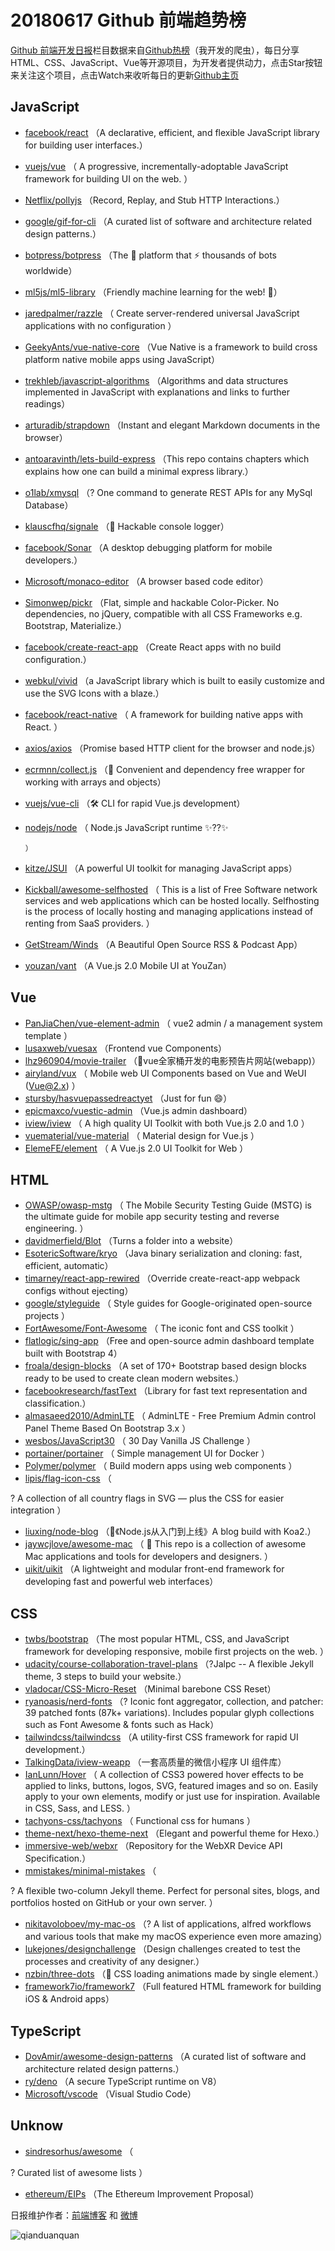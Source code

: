 # 20180617 Github 前端趋势榜

[Github 前端开发日报](https://qdkfweb.cn/c/news)栏目数据来自[Github热榜](https://github.qdkfweb.cn/)（我开发的爬虫），每日分享HTML、CSS、JavaScript、Vue等开源项目，为开发者提供动力，点击Star按钮来关注这个项目，点击Watch来收听每日的更新[Github主页](https://github.com/kujian/githubTrending)
## JavaScript

* [facebook/react](https://github.com/facebook/react) （A declarative, efficient, and flexible JavaScript library for building user interfaces.）
* [vuejs/vue](https://github.com/vuejs/vue) （
        A progressive, incrementally-adoptable JavaScript framework for building UI on the web.
      ）
* [Netflix/pollyjs](https://github.com/Netflix/pollyjs) （Record, Replay, and Stub HTTP Interactions.）
* [google/gif-for-cli](https://github.com/google/gif-for-cli) （A curated list of software and architecture related design patterns.）
* [botpress/botpress](https://github.com/botpress/botpress) （The 🤖 platform that ⚡ thousands of bots worldwide）
* [ml5js/ml5-library](https://github.com/ml5js/ml5-library) （Friendly machine learning for the web! 🤖）
* [jaredpalmer/razzle](https://github.com/jaredpalmer/razzle) （
        Create server-rendered universal JavaScript applications with no configuration
      ）
* [GeekyAnts/vue-native-core](https://github.com/GeekyAnts/vue-native-core) （Vue Native is a framework to build cross platform native mobile apps using JavaScript）
* [trekhleb/javascript-algorithms](https://github.com/trekhleb/javascript-algorithms) （Algorithms and data structures implemented in JavaScript with explanations and links to further readings）
* [arturadib/strapdown](https://github.com/arturadib/strapdown) （Instant and elegant Markdown documents in the browser）
* [antoaravinth/lets-build-express](https://github.com/antoaravinth/lets-build-express) （This repo contains chapters which explains how one can build a minimal express library.）
* [o1lab/xmysql](https://github.com/o1lab/xmysql) （? One command to generate REST APIs for any MySql Database）
* [klauscfhq/signale](https://github.com/klauscfhq/signale) （👋 Hackable console logger）
* [facebook/Sonar](https://github.com/facebook/Sonar) （A desktop debugging platform for mobile developers.）
* [Microsoft/monaco-editor](https://github.com/Microsoft/monaco-editor) （A browser based code editor）
* [Simonwep/pickr](https://github.com/Simonwep/pickr) （Flat, simple and hackable Color-Picker. No dependencies, no jQuery, compatible with all CSS Frameworks e.g. Bootstrap, Materialize.）
* [facebook/create-react-app](https://github.com/facebook/create-react-app) （Create React apps with no build configuration.）
* [webkul/vivid](https://github.com/webkul/vivid) （a JavaScript library which is built to easily customize and use the SVG Icons with a blaze.）
* [facebook/react-native](https://github.com/facebook/react) （
        A framework for building native apps with React.
      ）
* [axios/axios](https://github.com/axios/axios) （Promise based HTTP client for the browser and node.js）
* [ecrmnn/collect.js](https://github.com/ecrmnn/collect.js) （💎 Convenient and dependency free wrapper for working with arrays and objects）
* [vuejs/vue-cli](https://github.com/vuejs/vue-cli) （🛠️ CLI for rapid Vue.js development）
* [nodejs/node](https://github.com/nodejs/node) （
        Node.js JavaScript runtime ✨??✨

      ）
* [kitze/JSUI](https://github.com/kitze/JSUI) （A powerful UI toolkit for managing JavaScript apps）
* [Kickball/awesome-selfhosted](https://github.com/Kickball/awesome-selfhosted) （
        This is a list of Free Software network services and web applications which can be hosted locally. Selfhosting is the process of locally hosting and managing applications instead of renting from SaaS providers.
      ）
* [GetStream/Winds](https://github.com/GetStream/Winds) （A Beautiful Open Source RSS &amp; Podcast App）
* [youzan/vant](https://github.com/youzan/vant) （A Vue.js 2.0 Mobile UI at YouZan）

## Vue

* [PanJiaChen/vue-element-admin](https://github.com/PanJiaChen/vue-element-admin) （
        vue2 admin / a management system template
      ）
* [lusaxweb/vuesax](https://github.com/lusaxweb/vuesax) （Frontend vue Components）
* [lhz960904/movie-trailer](https://github.com/lhz960904/movie-trailer) （🍿vue全家桶开发的电影预告片网站(webapp)）
* [airyland/vux](https://github.com/airyland/vux) （
        Mobile web UI Components based on Vue and WeUI (Vue@2.x)
      ）
* [stursby/hasvuepassedreactyet](https://github.com/stursby/hasvuepassedreactyet) （Just for fun 😄）
* [epicmaxco/vuestic-admin](https://github.com/epicmaxco/vuestic-admin) （Vue.js admin dashboard）
* [iview/iview](https://github.com/iview/iview) （
        A high quality UI Toolkit with both Vue.js 2.0 and 1.0
      ）
* [vuematerial/vue-material](https://github.com/vuematerial/vue-material) （
        Material design for Vue.js
      ）
* [ElemeFE/element](https://github.com/ElemeFE/element) （
        A Vue.js 2.0 UI Toolkit for Web
      ）

## HTML

* [OWASP/owasp-mstg](https://github.com/OWASP/owasp-mstg) （
         The Mobile Security Testing Guide (MSTG) is the ultimate guide for mobile app security testing and reverse engineering.
      ）
* [davidmerfield/Blot](https://github.com/davidmerfield/Blot) （Turns a folder into a website）
* [EsotericSoftware/kryo](https://github.com/EsotericSoftware/kryo) （Java binary serialization and cloning: fast, efficient, automatic）
* [timarney/react-app-rewired](https://github.com/timarney/react-app-rewired) （Override create-react-app webpack configs without ejecting）
* [google/styleguide](https://github.com/google/styleguide) （
        Style guides for Google-originated open-source projects
      ）
* [FortAwesome/Font-Awesome](https://github.com/FortAwesome/Font-Awesome) （
        The iconic font and CSS toolkit
      ）
* [flatlogic/sing-app](https://github.com/flatlogic/sing-app) （Free and open-source admin dashboard template built with Bootstrap 4）
* [froala/design-blocks](https://github.com/froala/design-blocks) （A set of 170+ Bootstrap based design blocks ready to be used to create clean modern websites.）
* [facebookresearch/fastText](https://github.com/facebookresearch/fastText) （Library for fast text representation and classification.）
* [almasaeed2010/AdminLTE](https://github.com/almasaeed2010/AdminLTE) （
        AdminLTE - Free Premium Admin control Panel Theme Based On Bootstrap 3.x
      ）
* [wesbos/JavaScript30](https://github.com/wesbos/JavaScript30) （
        30 Day Vanilla JS Challenge
      ）
* [portainer/portainer](https://github.com/portainer/portainer) （
        Simple management UI for Docker
      ）
* [Polymer/polymer](https://github.com/Polymer/polymer) （
        Build modern apps using web components
      ）
* [lipis/flag-icon-css](https://github.com/lipis/flag-icon-css) （
        
? A collection of all country flags in SVG — plus the CSS for easier integration
      ）
* [liuxing/node-blog](https://github.com/liuxing/node-blog) （🚀《Node.js从入门到上线》A blog build with Koa2.）
* [jaywcjlove/awesome-mac](https://github.com/jaywcjlove/awesome-mac) （
         This repo is a collection of awesome Mac applications and tools for developers and designers.
      ）
* [uikit/uikit](https://github.com/uikit/uikit) （A lightweight and modular front-end framework for developing fast and powerful web interfaces）

## CSS

* [twbs/bootstrap](https://github.com/twbs/bootstrap) （The most popular HTML, CSS, and JavaScript framework for developing responsive, mobile first projects on the web.
      ）
* [udacity/course-collaboration-travel-plans](https://github.com/udacity/course-collaboration-travel-plans) （?Jalpc -- A flexible Jekyll theme, 3 steps to build your website.）
* [vladocar/CSS-Micro-Reset](https://github.com/vladocar/CSS-Micro-Reset) （Minimal barebone CSS Reset）
* [ryanoasis/nerd-fonts](https://github.com/ryanoasis/nerd-fonts) （? Iconic font aggregator, collection, and patcher: 39 patched fonts (87k+ variations). Includes popular glyph collections such as Font Awesome &amp; fonts such as Hack）
* [tailwindcss/tailwindcss](https://github.com/tailwindcss/tailwindcss) （A utility-first CSS framework for rapid UI development.）
* [TalkingData/iview-weapp](https://github.com/TalkingData/iview-weapp) （一套高质量的微信小程序 UI 组件库）
* [IanLunn/Hover](https://github.com/IanLunn/Hover) （
        A collection of CSS3 powered hover effects to be applied to links, buttons, logos, SVG, featured images and so on. Easily apply to your own elements, modify or just use for inspiration. Available in CSS, Sass, and LESS.
      ）
* [tachyons-css/tachyons](https://github.com/tachyons-css/tachyons) （
        Functional css for humans
      ）
* [theme-next/hexo-theme-next](https://github.com/theme-next/hexo-theme-next) （Elegant and powerful theme for Hexo.）
* [immersive-web/webxr](https://github.com/immersive-web/webxr) （Repository for the WebXR Device API Specification.）
* [mmistakes/minimal-mistakes](https://github.com/mmistakes/minimal-mistakes) （
        
? A flexible two-column Jekyll theme. Perfect for personal sites, blogs, and portfolios hosted on GitHub or your own server.
      ）
* [nikitavoloboev/my-mac-os](https://github.com/nikitavoloboev/my-mac-os) （? A list of applications, alfred workflows and various tools that make my macOS experience even more amazing）
* [lukejones/designchallenge](https://github.com/lukejones/designchallenge) （Design challenges created to test the processes and creativity of any designer.）
* [nzbin/three-dots](https://github.com/nzbin/three-dots) （🔮 CSS loading animations made by single element.）
* [framework7io/framework7](https://github.com/framework7io/framework7) （Full featured HTML framework for building iOS &amp; Android apps）

## TypeScript

* [DovAmir/awesome-design-patterns](https://github.com/DovAmir/awesome-design-patterns) （A curated list of software and architecture related design patterns.）
* [ry/deno](https://github.com/ry/deno) （A secure TypeScript runtime on V8）
* [Microsoft/vscode](https://github.com/Microsoft/vscode) （Visual Studio Code）

## Unknow

* [sindresorhus/awesome](https://github.com/sindresorhus/awesome) （
        
? Curated list of awesome lists
      ）
* [ethereum/EIPs](https://github.com/ethereum/EIPs) （The Ethereum Improvement Proposal）


日报维护作者：[前端博客](https://qdkfweb.cn/) 和 [微博](https://qdkfweb.cn/go/weibo)

![qianduanquan](https://user-images.githubusercontent.com/3055447/38468989-651132ac-3b80-11e8-8e6b-15122322a9d7.png)